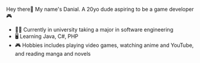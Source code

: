 Hey there👋 My name's Danial. A 20yo dude aspiring to be a game developer🎮
- 👨‍🎓 Currently in university taking a major in software engineering
- 🖥️ Learning Java, C#, PHP
- 🎮 Hobbies includes playing video games, watching anime and YouTube, and reading manga and novels


<!---
RizqyRiz/RizqyRiz is a ✨ special ✨ repository because its `README.md` (this file) appears on your GitHub profile.
You can click the Preview link to take a look at your changes.
--->
